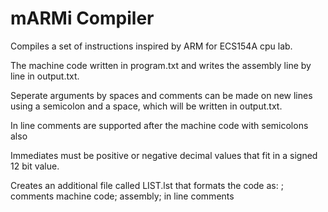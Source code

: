 # mARMi Compiler
Compiles a set of instructions inspired by ARM for ECS154A cpu lab. 

The machine code written in program.txt and writes the assembly line by line in output.txt.

Seperate arguments by spaces and comments can be made on new lines using a semicolon and a space, which will be written in output.txt.

In line comments are supported after the machine code with semicolons also

Immediates must be positive or negative decimal values that fit in a signed 12 bit value.

Creates an additional file called LIST.lst that formats the code as:
; comments
machine code; assembly; in line comments